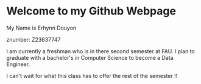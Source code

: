 # Welcome to my Github Webpage
My Name is Erhynn Douyon 

znumber: Z23637747

I am currently a freshman who is in there second semester at FAU.
I plan to graduate with a bachelor's in Computer Science to become a Data Engineer. 

I can't wait for what this class has to offer the rest of the semester !!

